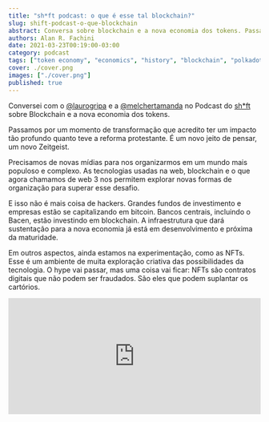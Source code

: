 ```yaml
---
title: "sh*ft podcast: o que é esse tal blockchain?"
slug: shift-podcast-o-que-blockchain
abstract: Conversa sobre blockchain e a nova economia dos tokens. Passamos por um momento de transformação que acredito ter um impacto tão profundo quanto teve a reforma protestante. É um novo jeito de pensar, um novo Zeitgeist.
authors: Alan R. Fachini
date: 2021-03-23T00:19:00-03:00
category: podcast
tags: ["token economy", "economics", "history", "blockchain", "polkadot"]
cover: ./cover.png
images: ["./cover.png"]
published: true
---
```


Conversei com o [@laurogripa](https://twitter.com/laurogripa) e a [@melchertamanda](https://twitter.com/melchertamanda) no Podcast do [sh*ft](https://shiftfestival.cc) sobre Blockchain e a nova economia dos tokens.

Passamos por um momento de transformação que acredito ter um impacto tão profundo quanto teve a reforma protestante. É um novo jeito de pensar, um novo Zeitgeist.

Precisamos de novas mídias para nos organizarmos em um mundo mais populoso e complexo. As tecnologias usadas na web, blockchain e o que agora chamamos de web 3 nos permitem explorar novas formas de organização para superar esse desafio.

E isso não é mais coisa de hackers. Grandes fundos de investimento e empresas estão se capitalizando em bitcoin. Bancos centrais, incluindo o Bacen, estão investindo em blockchain. A infraestrutura que dará sustentação para a nova economia já está em desenvolvimento e próxima da maturidade.

Em outros aspectos, ainda estamos na experimentação, como as NFTs. Esse é um ambiente de muita exploração criativa das possibilidades da tecnologia. O hype vai passar, mas uma coisa vai ficar: NFTs são contratos digitais que não podem ser fraudados. São eles que podem suplantar os cartórios.

<iframe src="https://open.spotify.com/embed-podcast/episode/2CuOvM80s8rHT9lWbJgzUv" style="border: 0; width: 100%; height: 232px;" allowfullscreen allow="encrypted-media"></iframe>
